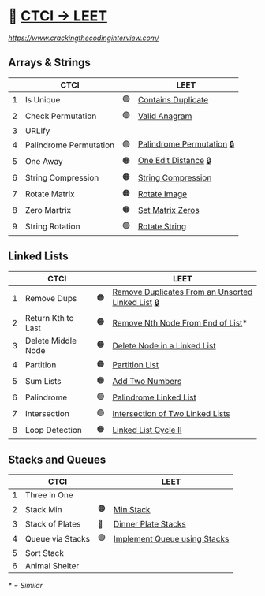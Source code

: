 📗 [CTCI -> LEET](https://leetcode.com/discuss/post/1152824/cracking-the-coding-interview-6th-editio-97nm/)
=================

_https://www.crackingthecodinginterview.com/_


Arrays & Strings
----------------

|    | CTCI                   |    | LEET 
|----|------------------------|----|-----
|  1 | Is Unique              | 🟢 | [Contains Duplicate](https://leetcode.com/problems/contains-duplicate/)
|  2 | Check Permutation      | 🟢 | [Valid Anagram](https://leetcode.com/problems/valid-anagram/)
|  3 | URLify                 | 
|  4 | Palindrome Permutation | 🟢 | [Palindrome Permutation](https://leetcode.com/problems/palindrome-permutation/) [🔒](https://leetcode.ca/2016-08-22-266-Palindrome-Permutation/)
|  5 | One Away               | 🟠 | [One Edit Distance](https://leetcode.com/problems/one-edit-distance/) [🔒](https://leetcode.ca/2016-05-09-161-One-Edit-Distance/)
|  6 | String Compression     | 🟠 | [String Compression](https://leetcode.com/problems/string-compression/)
|  7 | Rotate Matrix          | 🟠 | [Rotate Image](https://leetcode.com/problems/rotate-image/)
|  8 | Zero Martrix           | 🟠 | [Set Matrix Zeros](https://leetcode.com/problems/set-matrix-zeroes/)
|  9 | String Rotation        | 🟢 | [Rotate String](https://leetcode.com/problems/rotate-string/)


Linked Lists
------------

|    | CTCI                   |    | LEET
|----|------------------------|----|-----
|  1 | Remove Dups            | 🟠 | [Remove Duplicates From an Unsorted Linked List](https://leetcode.com/problems/remove-duplicates-from-an-unsorted-linked-list/) [🔒](https://leetcode.ca/2020-12-09-1836-Remove-Duplicates-From-an-Unsorted-Linked-List/)
|  2 | Return Kth to Last     | 🟠 | [Remove Nth Node From End of List](https://leetcode.com/problems/remove-nth-node-from-end-of-list/)*
|  3 | Delete Middle Node     | 🟠 | [Delete Node in a Linked List](https://leetcode.com/problems/delete-node-in-a-linked-list/)
|  4 | Partition              | 🟠 | [Partition List](https://leetcode.com/problems/partition-list/)
|  5 | Sum Lists              | 🟠 | [Add Two Numbers](https://leetcode.com/problems/add-two-numbers/)
|  6 | Palindrome             | 🟢 | [Palindrome Linked List](https://leetcode.com/problems/palindrome-linked-list/)
|  7 | Intersection           | 🟢 | [Intersection of Two Linked Lists](https://leetcode.com/problems/intersection-of-two-linked-lists/)
|  8 | Loop Detection         | 🟠 | [Linked List Cycle II](https://leetcode.com/problems/linked-list-cycle-ii/)


Stacks and Queues
-----------------

|    | CTCI                  |    | LEET
|----|-----------------------|----|-----
|  1 | Three in One          |    |
|  2 | Stack Min             | 🟠 | [Min Stack](https://leetcode.com/problems/min-stack/)
|  3 | Stack of Plates       | 🔴 | [Dinner Plate Stacks](https://leetcode.com/problems/dinner-plate-stacks/)
|  4 | Queue via Stacks      | 🟢 | [Implement Queue using Stacks](https://leetcode.com/problems/implement-queue-using-stacks/)
|  5 | Sort Stack            |    |
|  6 | Animal Shelter        |    |


_* = Similar_
